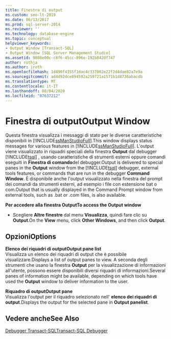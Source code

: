```yaml
---
title: Finestra di output
ms.custom: seo-lt-2019
ms.date: 06/13/2017
ms.prod: sql-server-2014
ms.reviewer: ''
ms.technology: database-engine
ms.topic: conceptual
helpviewer_keywords:
- Output Window [Transact-SQL]
- Output Window [SQL Server Management Studio]
ms.assetid: 9808e00c-c8f6-45cc-896e-192b8420f747
author: rothja
ms.author: jroth
ms.openlocfilehash: 1d490f4355f1dac4c337002e22f2d4dae82a7e9a
ms.sourcegitcommit: ad4d92dce894592a259721a1571b1d8736abacdb
ms.translationtype: MT
ms.contentlocale: it-IT
ms.lasthandoff: 08/04/2020
ms.locfileid: "87637212"
---
```

# <a name="output-window"></a><span data-ttu-id="811a2-102">Finestra di output</span><span class="sxs-lookup"><span data-stu-id="811a2-102">Output Window</span></span>
  <span data-ttu-id="811a2-103">Questa finestra visualizza i messaggi di stato per le diverse caratteristiche disponibili in [!INCLUDE[ssManStudioFull](../../includes/ssmanstudiofull-md.md)].</span><span class="sxs-lookup"><span data-stu-id="811a2-103">This window displays status messages for various features in [!INCLUDE[ssManStudioFull](../../includes/ssmanstudiofull-md.md)].</span></span> <span data-ttu-id="811a2-104">L'output viene visualizzato in riquadri speciali della finestra **Output** dal debugger [!INCLUDE[tsql](../../includes/tsql-md.md)] , usando caratteristiche di strumenti esterni oppure comandi eseguiti in **Finestra di comando**del debugger.</span><span class="sxs-lookup"><span data-stu-id="811a2-104">Output is delivered to special panes in the **Output** window from the [!INCLUDE[tsql](../../includes/tsql-md.md)] debugger, external tools features, or commands that are run in the debugger **Command Window**.</span></span> <span data-ttu-id="811a2-105">È disponibile anche l'output visualizzato nella finestra del prompt dei comandi da strumenti esterni, ad esempio i file con estensione bat o com.</span><span class="sxs-lookup"><span data-stu-id="811a2-105">Output that is usually displayed in the Command Prompt window from external tools, such as .bat or .com files, is also available.</span></span>  
  
 <span data-ttu-id="811a2-106">**Per accedere alla finestra Output**</span><span class="sxs-lookup"><span data-stu-id="811a2-106">**To access the Output window**</span></span>  
  
-   <span data-ttu-id="811a2-107">Scegliere **Altre finestre** dal menu **Visualizza**, quindi fare clic su **Output**.</span><span class="sxs-lookup"><span data-stu-id="811a2-107">On the **View** menu, click **Other Windows**, and then click **Output**.</span></span>  
  
## <a name="options"></a><span data-ttu-id="811a2-108">Opzioni</span><span class="sxs-lookup"><span data-stu-id="811a2-108">Options</span></span>  
 <span data-ttu-id="811a2-109">**Elenco dei riquadri di output**</span><span class="sxs-lookup"><span data-stu-id="811a2-109">**Output pane list**</span></span>  
 <span data-ttu-id="811a2-110">Visualizza un elenco dei riquadri di output che è possibile visualizzare.</span><span class="sxs-lookup"><span data-stu-id="811a2-110">Displays a list of output panes to view.</span></span> <span data-ttu-id="811a2-111">A seconda degli strumenti che usano la finestra **Output** per la visualizzazione di informazioni all'utente, possono essere disponibili diversi riquadri di informazioni.</span><span class="sxs-lookup"><span data-stu-id="811a2-111">Several panes of information might be available, depending on which tools have used the **Output** window to deliver information to the user.</span></span>  
  
 <span data-ttu-id="811a2-112">**Riquadro di output**</span><span class="sxs-lookup"><span data-stu-id="811a2-112">**Output pane**</span></span>  
 <span data-ttu-id="811a2-113">Visualizza l'output per il riquadro selezionato nell' **elenco dei riquadri di output**.</span><span class="sxs-lookup"><span data-stu-id="811a2-113">Displays the output for the selected pane in **Output panelist**.</span></span>  
  
## <a name="see-also"></a><span data-ttu-id="811a2-114">Vedere anche</span><span class="sxs-lookup"><span data-stu-id="811a2-114">See Also</span></span>  
 [<span data-ttu-id="811a2-115">Debugger Transact-SQL</span><span class="sxs-lookup"><span data-stu-id="811a2-115">Transact-SQL Debugger</span></span>](transact-sql-debugger.md)  
